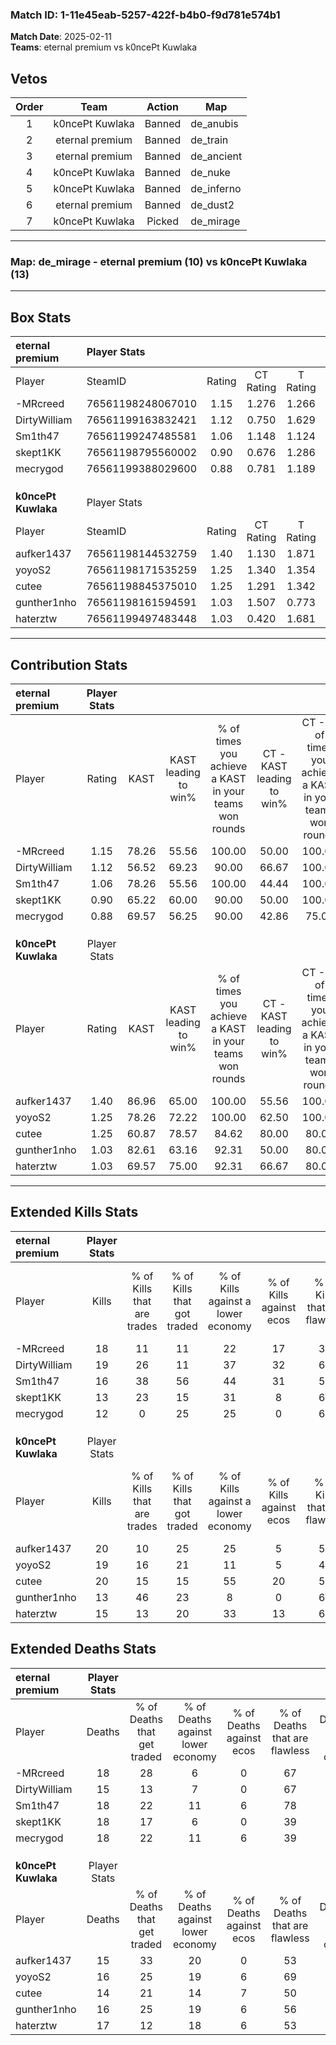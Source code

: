 ### Match ID: 1-11e45eab-5257-422f-b4b0-f9d781e574b1  
**Match Date**: 2025-02-11  
**Teams**: eternal premium vs k0ncePt Kuwlaka  

## Vetos  

| Order | Team | Action | Map |
| :---: | :--: | :----: | --- |
| 1 | k0ncePt Kuwlaka | Banned | de_anubis |
| 2 | eternal premium | Banned | de_train |
| 3 | eternal premium | Banned | de_ancient |
| 4 | k0ncePt Kuwlaka | Banned | de_nuke |
| 5 | k0ncePt Kuwlaka | Banned | de_inferno |
| 6 | eternal premium | Banned | de_dust2 |
| 7 | k0ncePt Kuwlaka | Picked | de_mirage |

---  

### **Map**: de_mirage - eternal premium (10) vs k0ncePt Kuwlaka (13)  
---  

## Box Stats  

| **eternal premium** | Player Stats      |        |           |          |       |      |       |         |        |      |     |
| :- | :- | :-: | :-: | :-: | :-: | :-: | :-: | :-: | :-: | :-: | :-: |
| Player              | SteamID           | Rating | CT Rating | T Rating | KAST  | ADR  | Kills | Assists | Deaths | K/D  | HS% |
| -MRcreed            | 76561198248067010 |  1.15  |   1.276   |  1.266   | 78.26 | 77.7 |  18   |    3    |   18   | 1.00 | 66  |
| DirtyWilliam        | 76561199163832421 |  1.12  |   0.750   |  1.629   | 56.52 | 82.1 |  19   |    4    |   15   | 1.27 | 47  |
| Sm1th47             | 76561199247485581 |  1.06  |   1.148   |  1.124   | 78.26 | 72.5 |  16   |    2    |   18   | 0.89 | 56  |
| skept1KK            | 76561198795560002 |  0.90  |   0.676   |  1.286   | 65.22 | 82.3 |  13   |    6    |   18   | 0.72 | 53  |
| mecrygod            | 76561199388029600 |  0.88  |   0.781   |  1.189   | 69.57 | 79.4 |  12   |    6    |   18   | 0.67 | 50  |
|                     |                   |        |           |          |       |      |       |         |        |      |     |
|                     |                   |        |           |          |       |      |       |         |        |      |     |
|                     |                   |        |           |          |       |      |       |         |        |      |     |
| **k0ncePt Kuwlaka** | Player Stats      |        |           |          |       |      |       |         |        |      |     |
| Player              | SteamID           | Rating | CT Rating | T Rating | KAST  | ADR  | Kills | Assists | Deaths | K/D  | HS% |
| aufker1437          | 76561198144532759 |  1.40  |   1.130   |  1.871   | 86.96 | 88.3 |  20   |    4    |   15   | 1.33 | 60  |
| yoyoS2              | 76561198171535259 |  1.25  |   1.340   |  1.354   | 78.26 | 82.0 |  19   |    3    |   16   | 1.19 | 26  |
| cutee               | 76561198845375010 |  1.25  |   1.291   |  1.342   | 60.87 | 91.2 |  20   |    5    |   14   | 1.43 | 70  |
| gunther1nho         | 76561198161594591 |  1.03  |   1.507   |  0.773   | 82.61 | 62.9 |  13   |   11    |   16   | 0.81 | 61  |
| haterztw            | 76561199497483448 |  1.03  |   0.420   |  1.681   | 69.57 | 80.7 |  15   |    8    |   17   | 0.88 | 66  |
---  

## Contribution Stats  

| **eternal premium** | Player Stats |       |                      |                                                        |                           |                                                             |                          |                                                            |
| :- | :-: | :-: | :-: | :-: | :-: | :-: | :-: | :-: |
| Player              |    Rating    | KAST  | KAST leading to win% | % of times you achieve a KAST in your teams won rounds | CT - KAST leading to win% | CT - % of times you achieve a KAST in your teams won rounds | T - KAST leading to win% | T - % of times you achieve a KAST in your teams won rounds |
| -MRcreed            |     1.15     | 78.26 |        55.56         |                         100.00                         |           50.00           |                           100.00                            |          60.00           |                           100.00                           |
| DirtyWilliam        |     1.12     | 56.52 |        69.23         |                         90.00                          |           66.67           |                           100.00                            |          71.43           |                           83.33                            |
| Sm1th47             |     1.06     | 78.26 |        55.56         |                         100.00                         |           44.44           |                           100.00                            |          66.67           |                           100.00                           |
| skept1KK            |     0.90     | 65.22 |        60.00         |                         90.00                          |           50.00           |                           100.00                            |          71.43           |                           83.33                            |
| mecrygod            |     0.88     | 69.57 |        56.25         |                         90.00                          |           42.86           |                            75.00                            |          66.67           |                           100.00                           |
|                     |              |       |                      |                                                        |                           |                                                             |                          |                                                            |
|                     |              |       |                      |                                                        |                           |                                                             |                          |                                                            |
|                     |              |       |                      |                                                        |                           |                                                             |                          |                                                            |
| **k0ncePt Kuwlaka** | Player Stats |       |                      |                                                        |                           |                                                             |                          |                                                            |
| Player              |    Rating    | KAST  | KAST leading to win% | % of times you achieve a KAST in your teams won rounds | CT - KAST leading to win% | CT - % of times you achieve a KAST in your teams won rounds | T - KAST leading to win% | T - % of times you achieve a KAST in your teams won rounds |
| aufker1437          |     1.40     | 86.96 |        65.00         |                         100.00                         |           55.56           |                           100.00                            |          72.73           |                           100.00                           |
| yoyoS2              |     1.25     | 78.26 |        72.22         |                         100.00                         |           62.50           |                           100.00                            |          80.00           |                           100.00                           |
| cutee               |     1.25     | 60.87 |        78.57         |                         84.62                          |           80.00           |                            80.00                            |          77.78           |                           87.50                            |
| gunther1nho         |     1.03     | 82.61 |        63.16         |                         92.31                          |           50.00           |                            80.00                            |          72.73           |                           100.00                           |
| haterztw            |     1.03     | 69.57 |        75.00         |                         92.31                          |           66.67           |                            80.00                            |          80.00           |                           100.00                           |
---  

## Extended Kills Stats  

| **eternal premium** | Player Stats |                            |                            |                                    |                         |                              |                                 |                                       |                    |           |
| :- | :-: | :-: | :-: | :-: | :-: | :-: | :-: | :-: | :-: | :-: |
| Player              |    Kills     | % of Kills that are trades | % of Kills that got traded | % of Kills against a lower economy | % of Kills against ecos | % of Kills that are flawless | % of Kills that are close duels | % of Kills that are assisted by flash | Pistol Round Kills | AWP Kills |
| -MRcreed            |      18      |             11             |             11             |                 22                 |           17            |              39              |               11                |                   0                   |         1          |     0     |
| DirtyWilliam        |      19      |             26             |             11             |                 37                 |           32            |              63              |               11                |                   0                   |         3          |     5     |
| Sm1th47             |      16      |             38             |             56             |                 44                 |           31            |              50              |               19                |                   0                   |         1          |     0     |
| skept1KK            |      13      |             23             |             15             |                 31                 |            8            |              69              |                0                |                   0                   |         1          |     1     |
| mecrygod            |      12      |             0              |             25             |                 25                 |            0            |              67              |                8                |                   8                   |         0          |     0     |
|                     |              |                            |                            |                                    |                         |                              |                                 |                                       |                    |           |
|                     |              |                            |                            |                                    |                         |                              |                                 |                                       |                    |           |
|                     |              |                            |                            |                                    |                         |                              |                                 |                                       |                    |           |
| **k0ncePt Kuwlaka** | Player Stats |                            |                            |                                    |                         |                              |                                 |                                       |                    |           |
| Player              |    Kills     | % of Kills that are trades | % of Kills that got traded | % of Kills against a lower economy | % of Kills against ecos | % of Kills that are flawless | % of Kills that are close duels | % of Kills that are assisted by flash | Pistol Round Kills | AWP Kills |
| aufker1437          |      20      |             10             |             25             |                 25                 |            5            |              55              |               10                |                   0                   |         3          |     1     |
| yoyoS2              |      19      |             16             |             21             |                 11                 |            5            |              47              |               11                |                   0                   |         2          |    10     |
| cutee               |      20      |             15             |             15             |                 55                 |           20            |              50              |                5                |                   5                   |         0          |     0     |
| gunther1nho         |      13      |             46             |             23             |                 8                  |            0            |              69              |                0                |                   0                   |         2          |     0     |
| haterztw            |      15      |             13             |             20             |                 33                 |           13            |              67              |                7                |                   7                   |         2          |     0     |
## Extended Deaths Stats  

| **eternal premium** | Player Stats |                             |                                   |                          |                               |                            |                           |               |
| :- | :-: | :-: | :-: | :-: | :-: | :-: | :-: | :-: |
| Player              |    Deaths    | % of Deaths that get traded | % of Deaths against lower economy | % of Deaths against ecos | % of Deaths that are flawless | % of Deaths that are close | % of Deaths while blinded | Deaths to AWP |
| -MRcreed            |      18      |             28              |                 6                 |            0             |              67               |             6              |             6             |       2       |
| DirtyWilliam        |      15      |             13              |                 7                 |            0             |              67               |             7              |             0             |       2       |
| Sm1th47             |      18      |             22              |                11                 |            6             |              78               |             0              |             0             |       1       |
| skept1KK            |      18      |             17              |                 6                 |            0             |              39               |             11             |             0             |       3       |
| mecrygod            |      18      |             22              |                11                 |            6             |              39               |             11             |             6             |       3       |
|                     |              |                             |                                   |                          |                               |                            |                           |               |
|                     |              |                             |                                   |                          |                               |                            |                           |               |
|                     |              |                             |                                   |                          |                               |                            |                           |               |
| **k0ncePt Kuwlaka** | Player Stats |                             |                                   |                          |                               |                            |                           |               |
| Player              |    Deaths    | % of Deaths that get traded | % of Deaths against lower economy | % of Deaths against ecos | % of Deaths that are flawless | % of Deaths that are close | % of Deaths while blinded | Deaths to AWP |
| aufker1437          |      15      |             33              |                20                 |            0             |              53               |             13             |             0             |       0       |
| yoyoS2              |      16      |             25              |                19                 |            6             |              69               |             13             |             0             |       2       |
| cutee               |      14      |             21              |                14                 |            7             |              50               |             7              |             0             |       2       |
| gunther1nho         |      16      |             25              |                19                 |            6             |              56               |             6              |             0             |       1       |
| haterztw            |      17      |             12              |                18                 |            6             |              53               |             12             |             6             |       1       |

